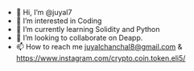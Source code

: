 - 👋 Hi, I’m @juyal7
- 👀 I’m interested in Coding
- 🌱 I’m currently learning Solidity and Python
- 💞️ I’m looking to collaborate on Deapp.
- 📫 How to reach me juyalchanchal8@gmail.com & https://www.instagram.com/crypto.coin.token.eli5/
